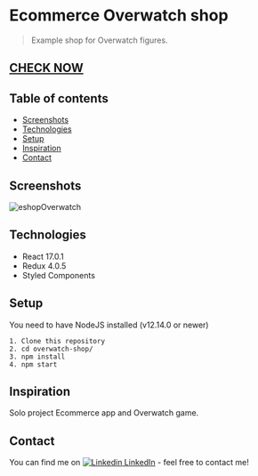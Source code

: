 # Ecommerce Overwatch shop
> Example shop for Overwatch figures.

<h2> <a href="https://eshop-overwatch.netlify.app/"> CHECK NOW </a> </h2>

## Table of contents
* [Screenshots](#screenshots)
* [Technologies](#technologies)
* [Setup](#setup)
* [Inspiration](#inspiration)
* [Contact](#contact)

## Screenshots
![eshopOverwatch](https://user-images.githubusercontent.com/59211000/106515815-814cb900-64d6-11eb-82e7-09a2089b6011.png)


## Technologies
* React 17.0.1
* Redux 4.0.5
* Styled Components

## Setup
You need to have NodeJS installed (v12.14.0 or newer)
   
    1. Clone this repository
    2. cd overwatch-shop/
    3. npm install
    4. npm start


## Inspiration
Solo project Ecommerce app and Overwatch game.


## Contact
You can find me on [![Linkedin](https://i.stack.imgur.com/gVE0j.png) LinkedIn](https://www.linkedin.com/in/nebojsa-markovic-6760111b5/) - feel free to contact me!
